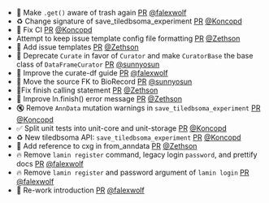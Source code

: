 - 🐛 Make `.get()` aware of trash again [PR](https://github.com/laminlabs/lamindb/pull/1871) [@falexwolf](https://github.com/falexwolf)
- ♻️ Change signature of save_tiledbsoma_experiment [PR](https://github.com/laminlabs/lamindb/pull/1870) [@Koncopd](https://github.com/Koncopd)
- 💚 Fix CI [PR](https://github.com/laminlabs/lamindb-setup/pull/827) [@Koncopd](https://github.com/Koncopd)
- Attempt to keep issue template config file formatting [PR](https://github.com/laminlabs/lamindb/pull/1865) [@Zethson](https://github.com/Zethson)
- 👷 Add issue templates [PR](https://github.com/laminlabs/lamindb/pull/1854) [@Zethson](https://github.com/Zethson)
- 🚚 Deprecate `Curate` in favor of `Curator` and make `CuratorBase` the base class of `DataFrameCurator` [PR](https://github.com/laminlabs/lamindb/pull/1864) [@sunnyosun](https://github.com/sunnyosun)
- 📝 Improve the curate-df guide [PR](https://github.com/laminlabs/lamindb/pull/1859) [@falexwolf](https://github.com/falexwolf)
- 🎨 Move the source FK to BioRecord [PR](https://github.com/laminlabs/lamindb/pull/1853) [@sunnyosun](https://github.com/sunnyosun)
- 🐛Fix finish calling statement [PR](https://github.com/laminlabs/lamindb/pull/1852) [@Zethson](https://github.com/Zethson)
- :art: Improve ln.finish() error message [PR](https://github.com/laminlabs/lamindb/pull/1850) [@Zethson](https://github.com/Zethson)
- 🔇 Remove `AnnData` mutation warnings in `save_tiledbsoma_experiment` [PR](https://github.com/laminlabs/lamindb/pull/1849) [@Koncopd](https://github.com/Koncopd)
- ✅ Split unit tests into unit-core and unit-storage [PR](https://github.com/laminlabs/lamindb/pull/1847) [@Koncopd](https://github.com/Koncopd)
- ♻️ New tiledbsoma API: `save_tiledbsoma_experiment` [PR](https://github.com/laminlabs/lamindb/pull/1842) [@Koncopd](https://github.com/Koncopd)
- :memo: Add reference to cxg in from_anndata [PR](https://github.com/laminlabs/lamindb/pull/1841) [@Zethson](https://github.com/Zethson)
- 🔥 Remove `lamin register` command, legacy login `password`, and prettify docs [PR](https://github.com/laminlabs/lamindb/pull/1846) [@falexwolf](https://github.com/falexwolf)
- 🔥 Remove `lamin register` and password argument of `lamin login` [PR](https://github.com/laminlabs/lamin-cli/pull/63) [@falexwolf](https://github.com/falexwolf)
- 📝 Re-work introduction [PR](https://github.com/laminlabs/lamindb/pull/1844) [@falexwolf](https://github.com/falexwolf)

